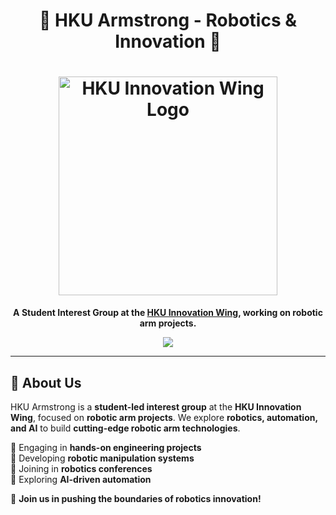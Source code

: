<h1 align="center">
  🚀 HKU Armstrong - Robotics & Innovation 🚀  
</h1>

<h1 align="center">
  <img src="https://innowings.engg.hku.hk/wp-content/uploads/2019/04/cropped-InnoWing-Logo.jpg" alt="HKU Innovation Wing Logo" width="350">
</h1>

<p align="center">
  <b>A Student Interest Group at the <a href="https://innowings.engg.hku.hk/" target="_blank">HKU Innovation Wing</a>, working on robotic arm projects.</b>
</p>

<p align="center">
  <a href="https://hits.seeyoufarm.com">
    <img src="https://hits.seeyoufarm.com/api/count/incr/badge.svg?url=https%3A%2F%2Fgithub.com%2FHKUArmstrong&count_bg=%2379C83D&title_bg=%23555555&icon=&icon_color=%23E7E7E7&title=Page+Views&edge_flat=false"/>
  </a>
</p>

---

## 🦾 About Us
HKU Armstrong is a **student-led interest group** at the **HKU Innovation Wing**, focused on **robotic arm projects**. We explore **robotics, automation, and AI** to build **cutting-edge robotic arm technologies**.

🔹 Engaging in **hands-on engineering projects**  
🔹 Developing **robotic manipulation systems**  
🔹 Joining in **robotics conferences**  
🔹 Exploring **AI-driven automation**  

📌 **Join us in pushing the boundaries of robotics innovation!**
